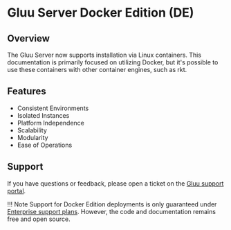 # Gluu Server Docker Edition (DE)
## Overview
The Gluu Server now supports installation via Linux containers. This documentation is primarily focused on utilizing Docker, but it's possible to use these containers with other container engines, such as rkt.

## Features
- Consistent Environments
- Isolated Instances
- Platform Independence
- Scalability
- Modularity
- Ease of Operations

## Support
If you have questions or feedback, please open a ticket on the [Gluu support portal](https://support.gluu.org/).

!!! Note
    Support for Docker Edition deployments is only guaranteed under [Enterprise support plans](https://gluu.org/pricing). However, the code and documentation remains free and open source.
